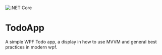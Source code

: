 
![.NET Core](https://github.com/chebastian/TodoApp/workflows/.NET%20Core/badge.svg)

# TodoApp

A simple WPF Todo app, a display in how to use MVVM and general best practices in modern wpf. 
